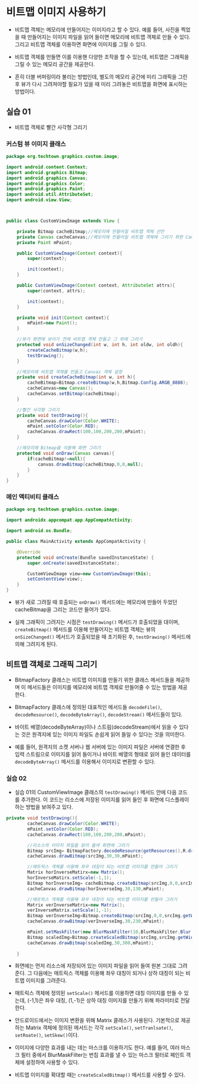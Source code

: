 # 비트맵 이미지 사용하기

* 비트맵 객체는 메모리에 만들어지는 이미지라고 할 수 있다. 예를 들어, 사진을 찍었을 때 만들어지는 이미지 파일을 읽어 들이면 메모리에 비트맵 객체로 만들 수 있다. 그리고 비트맵 객체를 이용하면 화면에 이미지를 그릴 수 있다.

* 비트맵 객체를 만들면 이를 이용핸 다양한 조작을 할 수 있는데, 비트맵은 그래픽을 그릴 수 있는 메모리 공간을 제공한다.

* 흔히 더블 버퍼링이라 불리는 방법인데, 별도의 메모리 공간에 미리 그래픽을 그린 후 뷰가 다시 그려져야할 필요가 있을 때 미리 그려놓은 비트맵을 화면에 표시하는 방법이다.

## 실습 01

* 비트맵 객체로 빨간 사각형 그리기

### 커스텀 뷰 이미지 클래스

```java
package org.techtown.graphics.custom.image;

import android.content.Context;
import android.graphics.Bitmap;
import android.graphics.Canvas;
import android.graphics.Color;
import android.graphics.Paint;
import android.util.AttributeSet;
import android.view.View;



public class CustomViewImage extends View {

    private Bitmap cacheBitmap;//메모리에 만들어질 비트맵 객체 선언
    private Canvas cacheCanvas;//메모리에 만들어질 비트맵 객체에 그리기 위한 Canvas 객체 선언
    private Paint mPaint;

    public CustomViewImage(Context context){
        super(context);

        init(context);
    }

    public CustomViewImage(Context context, AttributeSet attrs){
        super(context, attrs);

        init(context);
    }

    private void init(Context context){
        mPaint=new Paint();
    }

    //뷰가 화면에 보이기 전에 비트맵 객체 만들고 그 위에 그리기
    protected void onSizeChanged(int w, int h, int oldw, int oldh){
        createCacheBitmap(w,h);
        testDrawing();
    }

    //메모리에 비트맵 객체를 만들고 Canvas 객체 설정
    private void createCacheBitmap(int w, int h){
        cacheBitmap=Bitmap.createBitmap(w,h,Bitmap.Config.ARGB_8888);
        cacheCanvas=new Canvas();
        cacheCanvas.setBitmap(cacheBitmap);
    }

    //빨간 사각형 그리기
    private void testDrawing(){
        cacheCanvas.drawColor(Color.WHITE);
        mPaint.setColor(Color.RED);
        cacheCanvas.drawRect(100,100,200,200,mPaint);
    }

    //메모리에 Bitmap을 이용해 화면 그리기
    protected void onDraw(Canvas canvas){
        if(cacheBitmap!=null){
            canvas.drawBitmap(cacheBitmap,0,0,null);
        }
    }
}
```

### 메인 액티비티 클래스

```java
package org.techtown.graphics.custom.image;

import androidx.appcompat.app.AppCompatActivity;

import android.os.Bundle;

public class MainActivity extends AppCompatActivity {

    @Override
    protected void onCreate(Bundle savedInstanceState) {
        super.onCreate(savedInstanceState);

        CustomViewImage view=new CustomViewImage(this);
        setContentView(view);
    }
}
```

* 뷰가 새로 그려질 때 호출되는 ```onDraw()``` 메서드에는 메모리에 만들어 두었던 cacheBitmap을 그리는 코드만 들어가 있다.

* 실제 그래픽이 그려지는 시점은 ```testDrawing()``` 메서드가 호출되었을 대이며, ```createBitmap()``` 메서드를 이용해 만들어지는 비트맵 객체는 뷰의 ```onSizeChanged()``` 메서드가 호출되었을 때 초기화된 후, ```testDrawing()``` 메서드에 의해 그려지게 된다.

## 비트맵 객체로 그래픽 그리기

* BitmapFactory 클래스는 비트맵 이미지를 만들기 위한 클래스 메서드들을 제공하며 이 메서드들은 이미지를 메모리에 비트맵 객체로 만들어줄 수 있는 방법을 제공한다.

* BitmapFactory 클래스에 정의된 대표적인 메서드들 ```decodeFile()```, ``` decodeResource()```, ```decodeByteArray()```, ```decodeStream()``` 메서드들이 있다.

* 바이트 배열(decodeByteArray)이나 스트림(decodeStream)에서 읽을 수 있다는 것은 원격지에 있는 이미지 파일도 손쉽게 읽어 들일 수 있다는 것을 의미한다.

* 예를 들어, 원격지의 소켓 서버나 웹 서버에 있는 이미지 파일은 서버에 연결한 후 입력 스트림으로 이미지를 읽어 들이거나 바이트 배열의 형태로 읽어 들인 데이터를 ```decodeByteArray()``` 메서드를 이용해서 이미지로 변환할 수 있다.

### 실습 02

* 실습 01의 CustomViewImage 클래스의 ```testDrawing()``` 메서드 안에 다음 코드를 추가한다. 이 코드는 리소스에 저장된 이미지를 읽어 들인 후 화면에 디스플레이하는 방법을 보여주고 있다.

```java
private void testDrawing(){
        cacheCanvas.drawColor(Color.WHITE);
        mPaint.setColor(Color.RED);
        cacheCanvas.drawRect(100,100,200,200,mPaint);

        //리소스의 이미지 파일을 읽어 들여 화면에 그리기
        Bitmap srcImg= BitmapFactory.decodeResource(getResources(),R.drawable.waterdrop);
        cacheCanvas.drawBitmap(srcImg,30,30,mPaint);

        //매트릭스 객체를 이용해 좌우 대칭이 되는 비트맵 이미지를 만들어 그리기
        Matrix horInverseMatirx=new Matrix();
        horInverseMatirx.setScale(-1,1);
        Bitmap horInverseImg= cacheBitmap.createBitmap(srcImg,0,0,srcImg.getWidth(),srcImg.getHeight(),horInverseMatirx,false);
        cacheCanvas.drawBitmap(horInverseImg,30,130,mPaint);

        //매트릭스 객체를 이용해 좌우 대칭이 되는 비트맵 이미지를 만들어 그리기
        Matrix verInverseMatrix=new Matrix();
        verInverseMatrix.setScale(1,-1);
        Bitmap verInverseImg=Bitmap.createBitmap(srcImg,0,0,srcImg.getWidth(),srcImg.getHeight(),verInverseMatrix,false);
        cacheCanvas.drawBitmap(verInverseImg,30,230,mPaint);

        mPaint.setMaskFilter(new BlurMaskFilter(10,BlurMaskFilter.Blur.NORMAL));
        Bitmap scaledImg=Bitmap.createScaledBitmap(srcImg,srcImg.getWidth()*3,srcImg.getHeight()*3,false);
        cacheCanvas.drawBitmap(scaledImg,30,300,mPaint);
        
    }
```

* 화면에는 먼저 리소스에 저장되어 있는 이미지 파일을 읽어 들여 원본 그대로 그려준다. 그 다음에는 매트릭스 객체를 이용해 좌우 대칭이 되거나 상하 대칭이 되는 비트맵 이미지를 그려준다.

* 매트릭스 객체에 정의된 ```setScale()``` 메서드를 이용하면 대칭 이미지를 만들 수 있는데, (-1,1)은 좌우 대칭, (1,-1)은 상하 대칭 이미지를 만들기 위해 파라미터로 전달한다.

* 안드로이드에서는 이미지 변환을 위해 Matrix 클래스가 사용된다. 기본적으로 제공하는 Matrix 객체에 정의된  메서드는 각각 ```setScale()```, ```setTranlsate()```, ```setRoate()```, ```setSkew()```이다.

* 이미지에 다양한 효과를 내는 데는 마스크를 이용하기도 한다. 예를 들어, 여러 마스크 필터 중에서 BlurMaskFilter는 번짐 효과를 낼 수 있는 마스크 필터로 페인트 객체에 설정하여 사용할 수 있다.

* 비트맵 이미지를 확대할 때는 ```createScaledBitmap()``` 메서드를 사용할 수 있다.
